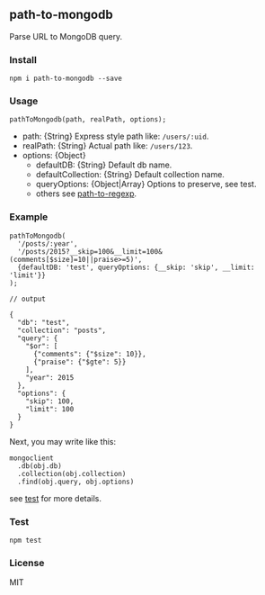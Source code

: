 ## path-to-mongodb

Parse URL to MongoDB query.

### Install

    npm i path-to-mongodb --save

### Usage

```
pathToMongodb(path, realPath, options);
```
- path: {String} Express style path like: `/users/:uid`.
- realPath: {String} Actual path like: `/users/123`.
- options: {Object}
  - defaultDB: {String} Default db name.
  - defaultCollection: {String} Default collection name.
  - queryOptions: {Object|Array} Options to preserve, see test.
  - others see [path-to-regexp](https://www.npmjs.com/package/path-to-regexp).

### Example

```
pathToMongodb(
  '/posts/:year',
  '/posts/2015?__skip=100&__limit=100&(comments[$size]=10||praise>=5)',
  {defaultDB: 'test', queryOptions: {__skip: 'skip', __limit: 'limit'}}
);

// output

{
  "db": "test",
  "collection": "posts",
  "query": {
    "$or": [
      {"comments": {"$size": 10}},
      {"praise": {"$gte": 5}}
    ],
    "year": 2015
  },
  "options": {
    "skip": 100,
    "limit": 100
  }
}
```

Next, you may write like this:

```
mongoclient
  .db(obj.db)
  .collection(obj.collection)
  .find(obj.query, obj.options)
```

see [test](https://github.com/nswbmw/path-to-mongodb/test/test.js) for more details.

### Test

    npm test
    
### License
MIT